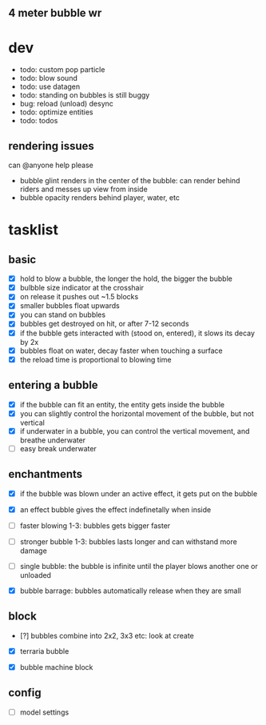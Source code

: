 4 meter bubble wr
------

# dev

- todo: custom pop particle
- todo: blow sound
- todo: use datagen
- todo: standing on bubbles is still buggy
- bug: reload (unload) desync
- todo: optimize entities
- todo: todos

## rendering issues

can @anyone help please

- bubble glint renders in the center of the bubble: can render behind riders and messes up view from inside
- bubble opacity renders behind player, water, etc

# tasklist

## basic
- [x] hold to blow a bubble, the longer the hold, the bigger the bubble
- [x] bulbble size indicator at the crosshair
- [x] on release it pushes out ~1.5 blocks
- [x] smaller bubbles float upwards
- [x] you can stand on bubbles
- [x] bubbles get destroyed on hit, or after 7-12 seconds
- [x] if the bubble gets interacted with (stood on, entered), it slows its decay by 2x
- [x] bubbles float on water, decay faster when touching a surface
- [x] the reload time is proportional to blowing time

## entering a bubble
- [x] if the bubble can fit an entity, the entity gets inside the bubble
- [x] you can slightly control the horizontal movement of the bubble, but not vertical
- [x] if underwater in a bubble, you can control the vertical movement, and breathe underwater
- [ ] easy break underwater

## enchantments
- [x] if the bubble was blown under an active effect, it gets put on the bubble
- [x] an effect bubble gives the effect indefinetally when inside

- [ ] faster blowing 1-3: bubbles gets bigger faster
- [ ] stronger bubble 1-3: bubbles lasts longer and can withstand more damage
- [ ] single bubble: the bubble is infinite until the player blows another one or unloaded
- [x] bubble barrage: bubbles automatically release when they are small

## block
- [?] bubbles combine into 2x2, 3x3 etc: look at create
- [x] terraria bubble
  
- [x] bubble machine block

## config
- [ ] model settings